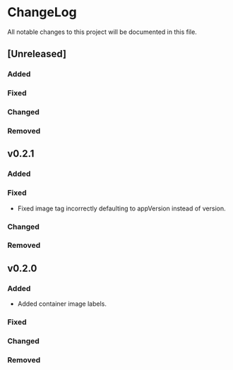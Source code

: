 # ChangeLog

All notable changes to this project will be documented in this file.

## \[Unreleased\]

### Added

### Fixed

### Changed

### Removed

## v0.2.1

### Added

### Fixed

- Fixed image tag incorrectly defaulting to appVersion instead of version.

### Changed

### Removed

## v0.2.0

### Added

- Added container image labels.

### Fixed

### Changed

### Removed
